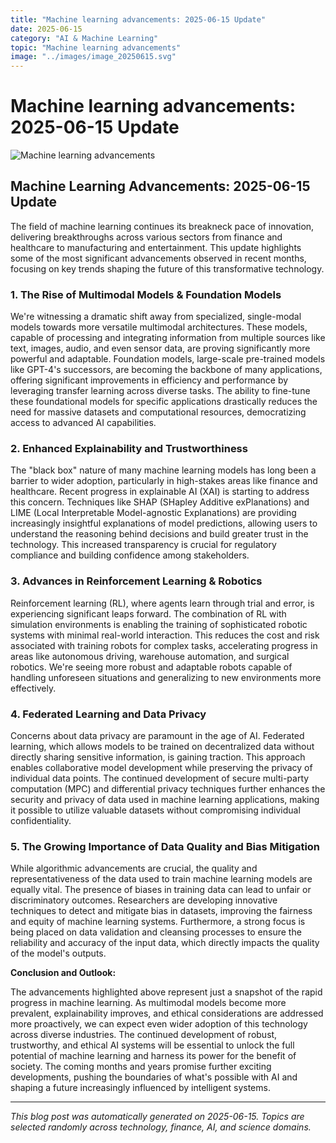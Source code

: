 ```yaml
---
title: "Machine learning advancements: 2025-06-15 Update"
date: 2025-06-15
category: "AI & Machine Learning"
topic: "Machine learning advancements"
image: "../images/image_20250615.svg"
---
```


# Machine learning advancements: 2025-06-15 Update

![Machine learning advancements](../images/image_20250615.svg)

## Machine Learning Advancements: 2025-06-15 Update

The field of machine learning continues its breakneck pace of innovation, delivering breakthroughs across various sectors from finance and healthcare to manufacturing and entertainment.  This update highlights some of the most significant advancements observed in recent months, focusing on key trends shaping the future of this transformative technology.

### 1.  The Rise of Multimodal Models & Foundation Models


We're witnessing a dramatic shift away from specialized, single-modal models towards more versatile multimodal architectures.  These models, capable of processing and integrating information from multiple sources like text, images, audio, and even sensor data, are proving significantly more powerful and adaptable.  Foundation models, large-scale pre-trained models like GPT-4's successors, are becoming the backbone of many applications, offering significant improvements in efficiency and performance by leveraging transfer learning across diverse tasks.  The ability to fine-tune these foundational models for specific applications drastically reduces the need for massive datasets and computational resources, democratizing access to advanced AI capabilities.


### 2.  Enhanced Explainability and Trustworthiness


The "black box" nature of many machine learning models has long been a barrier to wider adoption, particularly in high-stakes areas like finance and healthcare.  Recent progress in explainable AI (XAI) is starting to address this concern.  Techniques like SHAP (SHapley Additive exPlanations) and LIME (Local Interpretable Model-agnostic Explanations) are providing increasingly insightful explanations of model predictions, allowing users to understand the reasoning behind decisions and build greater trust in the technology.  This increased transparency is crucial for regulatory compliance and building confidence among stakeholders.


### 3.  Advances in Reinforcement Learning & Robotics


Reinforcement learning (RL), where agents learn through trial and error, is experiencing significant leaps forward.  The combination of RL with simulation environments is enabling the training of sophisticated robotic systems with minimal real-world interaction.  This reduces the cost and risk associated with training robots for complex tasks, accelerating progress in areas like autonomous driving, warehouse automation, and surgical robotics.  We're seeing more robust and adaptable robots capable of handling unforeseen situations and generalizing to new environments more effectively.


### 4.  Federated Learning and Data Privacy


Concerns about data privacy are paramount in the age of AI.  Federated learning, which allows models to be trained on decentralized data without directly sharing sensitive information, is gaining traction.  This approach enables collaborative model development while preserving the privacy of individual data points.  The continued development of secure multi-party computation (MPC) and differential privacy techniques further enhances the security and privacy of data used in machine learning applications, making it possible to utilize valuable datasets without compromising individual confidentiality.


### 5.  The Growing Importance of Data Quality and Bias Mitigation


While algorithmic advancements are crucial, the quality and representativeness of the data used to train machine learning models are equally vital.  The presence of biases in training data can lead to unfair or discriminatory outcomes.  Researchers are developing innovative techniques to detect and mitigate bias in datasets, improving the fairness and equity of machine learning systems.  Furthermore, a strong focus is being placed on data validation and cleansing processes to ensure the reliability and accuracy of the input data, which directly impacts the quality of the model's outputs.



**Conclusion and Outlook:**

The advancements highlighted above represent just a snapshot of the rapid progress in machine learning.  As multimodal models become more prevalent, explainability improves, and ethical considerations are addressed more proactively, we can expect even wider adoption of this technology across diverse industries.  The continued development of robust, trustworthy, and ethical AI systems will be essential to unlock the full potential of machine learning and harness its power for the benefit of society.  The coming months and years promise further exciting developments, pushing the boundaries of what's possible with AI and shaping a future increasingly influenced by intelligent systems.


---
*This blog post was automatically generated on 2025-06-15. Topics are selected randomly across technology, finance, AI, and science domains.*
